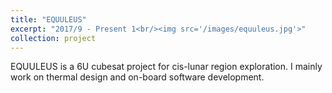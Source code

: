 ```yaml
---
title: "EQUULEUS"
excerpt: "2017/9 - Present 1<br/><img src='/images/equuleus.jpg'>"
collection: project
---
```


EQUULEUS is a 6U cubesat project for cis-lunar region exploration. I mainly work on thermal design and on-board software development.
